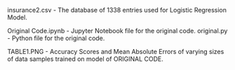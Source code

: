 
insurance2.csv - The database of 1338 entries used for Logistic Regression Model.

Original Code.ipynb - Jupyter Notebook file for the original code.
original.py - Python file for the original code.

TABLE1.PNG - Accuracy Scores and Mean Absolute Errors of varying sizes of data samples trained on model of ORIGINAL CODE.

